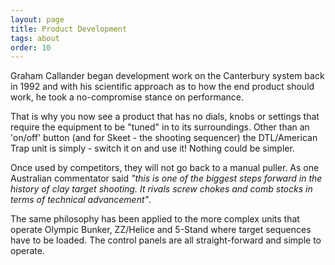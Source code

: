 ```yaml
---
layout: page
title: Product Development
tags: about
order: 10
---
```


Graham Callander began development work on the Canterbury system back in 1992 and with his scientific approach as to how the end product should work, he took a no-compromise stance on performance.

That is why you now see a product that has no dials, knobs or settings that require the equipment to be "tuned" in to its surroundings. Other than an 'on/off' button (and for Skeet - the shooting sequencer) the DTL/American Trap unit is simply - switch it on and use it! Nothing could be simpler.

Once used by competitors, they will not go back to a manual puller. As one Australian commentator said _"this is one of the biggest steps forward in the history of clay target shooting. It rivals screw chokes and comb stocks in terms of technical advancement"_.

The same philosophy has been applied to the more complex units that operate Olympic Bunker, ZZ/Helice and 5-Stand where target sequences have to be loaded. The control panels are all straight-forward and simple to operate.
